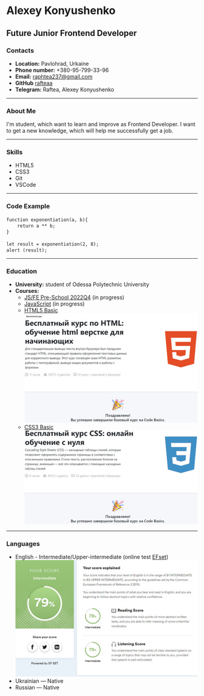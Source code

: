 # Alexey Konyushenko

## Future Junior Frontend Developer

### Contacts

* **Location:** Pavlohrad, Urkaine
* **Phone number:** +380-95-799-33-96
* **Email:** raphtea237@gmail.com
* **GitHub** [rafteaa](https://github.com/Rafteaa)
* **Telegram:** Raftea, Alexey Konyushenko

******

### About Me

I'm student, which want to learn and improve as Frontend Developer. I want to get a new knowledge, which will help me successfully get a job.

******

### Skills

* HTML5
* CSS3
* Git
* VSCode

******

### Code Example

```
function exponentiation(a, b){
	return a ** b;
}

let result = exponentiation(2, 8);
alert (result);
```

******

### Education
* **University:** student of Odessa Polytechnic University
* **Courses:**
    + [JS/FE Pre-School 2022Q4](https://rs.school/js-stage0/) (in progress)
	 + [JavaScript](https://learn.javascript.ru/) (in progress)
	 + [HTML5 Basic](https://code-basics.com/ru/languages/html)
	 ![HTML5 course is finish](/img/html5-course-result.png)
	 + [CSS3 Basic](https://code-basics.com/ru/languages/css) 
	 ![CSS3 course is finish](/img/css3-course-result.png)

******

### Languages

* English - Intermediate/Upper-intermediate (online test [EFset](https://www.efset.org/quick-check))
![English test result](/img/english-test-result.png)
* Ukrainian — Native
* Russian — Native 
